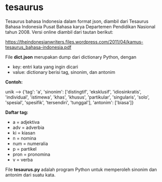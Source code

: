# tesaurus

Tesaurus bahasa Indonesia dalam format json, diambil dari Tesaurus Bahasa Indonesia Pusat Bahasa karya Departemen Pendidikan Nasional tahun 2008. Versi online diambil dari tautan berikut: 

https://theindonesianwriters.files.wordpress.com/2011/04/kamus-tesaurus_bahasa-indonesia.pdf

File **dict.json** merupakan dump dari dictionary Python, dengan 
- key: entri kata yang ingin dicari
- value: dictionary berisi tag, sinonim, dan antonim

**Contoh:**

unik --> {'tag': 'a', 'sinonim': ['distingtif', 'eksklusif', 'idiosinkratis', 'individual', 'istimewa', 'khas', 'khusus', 'partikular', 'singularis', 'solo', 'spesial', 'spesifik', 'tersendiri', 'tunggal'], 'antonim': ['biasa']}

**Daftar tag:**
- a = adjektiva
- adv = adverbia
- ki = kiasan
- n = nomina
- num = numeralia
- p = partikel
- pron = pronomina
- v = verba

File **tesaurus.py** adalah program Python untuk memperoleh sinonim dan antonim dari suatu kata.
